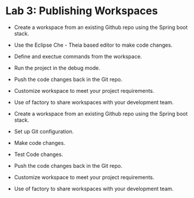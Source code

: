 # Lab 3: Publishing Workspaces

* Create a workspace from an existing Github repo using the Spring boot stack.
* Use the Eclipse Che - Theia based editor to make code changes.
* Define and exectue commands from the workspace.
* Run the project in the debug mode.
* Push the code changes back in the Git repo.
* Customize workspace to meet your project requirements.
* Use of factory to share workspaces with your development team.

* Create a workspace from an existing Github repo using the Spring boot stack.
* Set up Git configuration.
* Make code changes.
* Test Code changes.
* Push the code changes back in the Git repo.
* Customize workspace to meet your project requirements.
* Use of factory to share workspaces with your development team.
